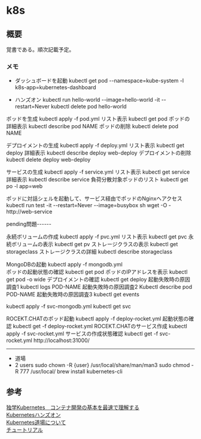 # k8s

## 概要
覚書である。順次記載予定。


### メモ
- ダッシュボードを起動
kubectl get pod --namespace=kube-system -l k8s-app=kubernetes-dashboard


- ハンズオン
kubectl run hello-world --image=hello-world -it --restart=Never
kubectl delete pod hello-world 


ポッドを生成 kubectl apply -f pod.yml
リスト表示 kubectl get pod
ポッドの詳細表示 kubectl describe pod NAME
ポッドの削除 kubectl delete pod NAME


デプロイメントの生成 kubectl apply -f deploy.yml
リスト表示 kubectl get deploy
詳細表示 kubectl describe deploy web-deploy
デプロイメントの削除 kubectl delete deploy web-deploy


サービスの生成 kubectl apply -f service.yml
リスト表示 kubectl get service
詳細表示 kubectl describe service
負荷分散対象ポッドのリスト kubectl get po -l app=web


ポッドに対話シェルを起動して、サービス経由でポッドのNginxへアクセス
kubectl run test -it --restart=Never --image=busybox sh
wget -O - http://web-service


pending問題------

永続ボリュームの作成 kubectl apply -f pvc.yml
リスト表示 kubectl get pvc
永続ボリュームの表示 kubectl get pv
ストレージクラスの表示 kubectl get storageclass
ストレージクラスの詳細 kubectl describe storageclass  

  
MongoDBの起動 kubectl apply -f mongodb.yml  
ポッドの起動状態の確認 kubectl get pod
ポッドのIPアドレスを表示 kubectl get pod -o wide
デプロイメントの確認 kubectl get deploy
起動失敗時の原因調査1 kubectl logs POD-NAME
起動失敗時の原因調査2 Kubectl describe pod POD-NAME
起動失敗時の原因調査3 kubectl get events




kubectl apply -f svc-mongodb.yml 
kubectl get svc


ROCEKT.CHATのポッド起動 kubectl apply -f deploy-rocket.yml
起動状態の確認 kubectl get -f deploy-rocket.yml
ROCEKT.CHATのサービス作成 kubectl apply -f svc-rocket.yml
サービスの作成状態確認 kubectl get -f svc-rocket.yml
http://localhost:31000/

----
- 道場  
- 2
users
sudo chown -R {user} /usr/local/share/man/man3
sudo chmod -R 777 /usr/local/
brew install kubernetes-cli




## 参考
[独学Kubernetes　コンテナ開発の基本を最速で理解する](https://qiita.com/Brutus/items/d19af6b9c55de93663f6)  
[Kubernetesハンズオン](https://www.nic.ad.jp/ja/materials/iw/2018/proceedings/h2/h2-takara-4.pdf)  
[Kubernetes道場について](https://cstoku.dev/posts/2018/k8sdojo-01/)  
[チュートリアル](https://kubernetes.io/ja/docs/tutorials/)  
